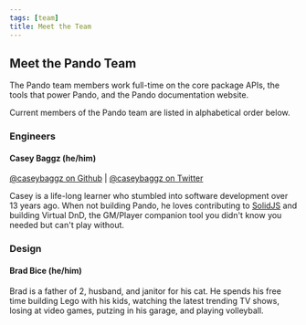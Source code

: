 ```yaml
---
tags: [team]
title: Meet the Team
---
```


## Meet the Pando Team

The Pando team members work full-time on the core package APIs, the tools that power Pando, and the Pando documentation website.

Current members of the Pando team are listed in alphabetical order below.

### Engineers

#### Casey Baggz (he/him)

[@caseybaggz on Github](https://github.com/caseybaggz) | [@caseybaggz on Twitter](https://twitter.com/caseybaggz)

Casey is a life-long learner who stumbled into software development over 13 years ago. When not building Pando, he loves contributing to [SolidJS](https://docs.solidjs.com/) and building Virtual DnD, the GM/Player companion tool you didn't know you needed but can't play without.

### Design

#### Brad Bice (he/him)

Brad is a father of 2, husband, and janitor for his cat. He spends his free time building Lego with his kids, watching the latest trending TV shows, losing at video games, putzing in his garage, and playing volleyball.
